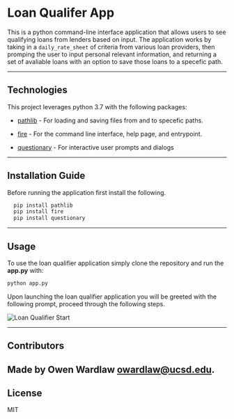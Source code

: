 # Loan Qualifer App

This is a python command-line interface application that allows users to see qualifying loans from lenders based on input. The application works by taking in a `daily_rate_sheet` of criteria from various loan providers, then promping the user to input personal relevant information, and returning a set of avaliable loans with an option to save those loans to a specefic path.

---

## Technologies

This project leverages python 3.7 with the following packages:

* [pathlib](https://github.com/python/cpython/blob/main/Lib/pathlib.py) - For loading and saving files from and to specefic paths.

* [fire](https://github.com/google/python-fire) - For the command line interface, help page, and entrypoint.

* [questionary](https://github.com/tmbo/questionary) - For interactive user prompts and dialogs

---

## Installation Guide

Before running the application first install the following.

```python
  pip install pathlib
  pip install fire
  pip install questionary
```

---

## Usage


To use the loan qualifier application simply clone the repository and run the **app.py** with:

```python
python app.py
```

Upon launching the loan qualifier application you will be greeted with the following prompt, proceed through the following steps.

![Loan Qualifier Start](Loan-Qualifer-App\Images\usage.png)


---

## Contributors

Made by Owen Wardlaw owardlaw@ucsd.edu.
---

## License

MIT
